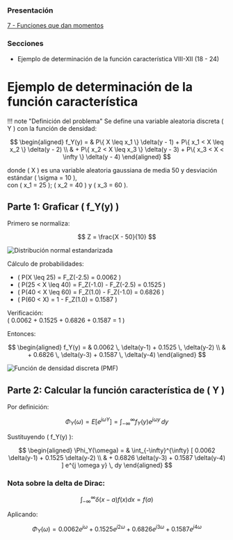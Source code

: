 ### Presentación

[7 - Funciones que dan momentos](https://www.overleaf.com/read/cgwskrxfpkps#713512)

### Secciones
- Ejemplo de determinación de la función característica VIII-XII (18 - 24)

# Ejemplo de determinación de la función característica

!!! note "Definición del problema"
    Se define una variable aleatoria discreta \( Y \) con la función de densidad:

$$
\begin{aligned}
f_Y(y) = & P\{ X \leq x_1 \} \delta(y - 1) + P\{ x_1 < X \leq x_2 \} \delta(y - 2) \\
         & + P\{ x_2 < X \leq x_3 \} \delta(y - 3) + P\{ x_3 < X < \infty \} \delta(y - 4)
\end{aligned}
$$

donde \( X \) es una variable aleatoria gaussiana de media 50 y desviación estándar \( \sigma = 10 \),  
con \( x_1 = 25 \); \( x_2 = 40 \) y \( x_3 = 60 \).


## Parte 1: Graficar \( f_Y(y) \)

Primero se normaliza:

$$
Z = \frac{X - 50}{10}
$$

![Distribución normal estandarizada](images/f_gauss_norm.svg)

Cálculo de probabilidades:

- \( P(X \leq 25) = F_Z(-2.5) = 0.0062 \)
- \( P(25 < X \leq 40) = F_Z(-1.0) - F_Z(-2.5) = 0.1525 \)
- \( P(40 < X \leq 60) = F_Z(1.0) - F_Z(-1.0) = 0.6826 \)
- \( P(60 < X) = 1 - F_Z(1.0) = 0.1587 \)

Verificación:  
\( 0.0062 + 0.1525 + 0.6826 + 0.1587 = 1 \)

Entonces:

$$
\begin{aligned}
f_Y(y) = & 0.0062 \, \delta(y-1) + 0.1525 \, \delta(y-2) \\
         & + 0.6826 \, \delta(y-3) + 0.1587 \, \delta(y-4)
\end{aligned}
$$

![Función de densidad discreta (PMF)](images/Captura.png)

## Parte 2: Calcular la función característica de \( Y \)

Por definición:

$$
\Phi_Y(\omega) = E[e^{j \omega Y}] = \int_{-\infty}^{\infty} f_Y(y) e^{j \omega y} \, dy
$$

Sustituyendo \( f_Y(y) \):

$$
\begin{aligned}
\Phi_Y(\omega) = & \int_{-\infty}^{\infty} [ 0.0062 \delta(y-1) + 0.1525 \delta(y-2) \\
                  & + 0.6826 \delta(y-3) + 0.1587 \delta(y-4) ] e^{j \omega y} \, dy
\end{aligned}
$$

### Nota sobre la delta de Dirac:

$$
\int_{-\infty}^{\infty} \delta(x - a) f(x) dx = f(a)
$$

Aplicando:

$$
\Phi_Y(\omega) = 0.0062 e^{j \omega} + 0.1525 e^{j 2\omega} + 0.6826 e^{j 3\omega} + 0.1587 e^{j 4\omega}
$$
